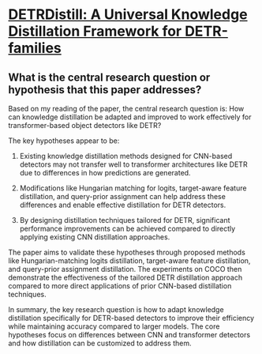 # [DETRDistill: A Universal Knowledge Distillation Framework for   DETR-families](https://arxiv.org/abs/2211.10156)

## What is the central research question or hypothesis that this paper addresses?

 Based on my reading of the paper, the central research question is: How can knowledge distillation be adapted and improved to work effectively for transformer-based object detectors like DETR? 

The key hypotheses appear to be:

1) Existing knowledge distillation methods designed for CNN-based detectors may not transfer well to transformer architectures like DETR due to differences in how predictions are generated.

2) Modifications like Hungarian matching for logits, target-aware feature distillation, and query-prior assignment can help address these differences and enable effective distillation for DETR detectors. 

3) By designing distillation techniques tailored for DETR, significant performance improvements can be achieved compared to directly applying existing CNN distillation approaches.

The paper aims to validate these hypotheses through proposed methods like Hungarian-matching logits distillation, target-aware feature distillation, and query-prior assignment distillation. The experiments on COCO then demonstrate the effectiveness of the tailored DETR distillation approach compared to more direct applications of prior CNN-based distillation techniques.

In summary, the key research question is how to adapt knowledge distillation specifically for DETR-based detectors to improve their efficiency while maintaining accuracy compared to larger models. The core hypotheses focus on differences between CNN and transformer detectors and how distillation can be customized to address them.
